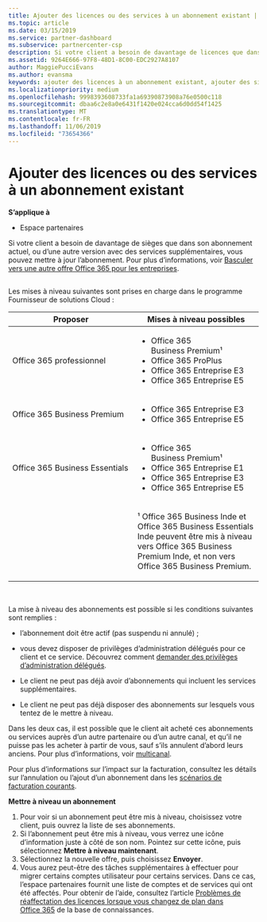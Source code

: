 ```yaml
---
title: Ajouter des licences ou des services à un abonnement existant | Espace partenaires
ms.topic: article
ms.date: 03/15/2019
ms.service: partner-dashboard
ms.subservice: partnercenter-csp
description: Si votre client a besoin de davantage de licences que dans son abonnement actuel, ou d’une autre version avec des services supplémentaires, vous pouvez mettre à jour l’abonnement.
ms.assetid: 9264E666-97F8-48D1-8C00-EDC2927A8107
author: MaggiePucciEvans
ms.author: evansma
keywords: ajouter des licences à un abonnement existant, ajouter des sièges à un abonnement existant, modifier un abonnement, changer d'abonnement, acheter des licences supplémentaires pour un client
ms.localizationpriority: medium
ms.openlocfilehash: 9998393608733fa1a69390873908a76e0500c118
ms.sourcegitcommit: dbaa6c2e8a0e6431f1420e024cca6d0dd54f1425
ms.translationtype: MT
ms.contentlocale: fr-FR
ms.lasthandoff: 11/06/2019
ms.locfileid: "73654366"
---
```

# <a name="add-licenses-or-services-to-an-existing-subscription"></a>Ajouter des licences ou des services à un abonnement existant

**S’applique à**

-  Espace partenaires

Si votre client a besoin de davantage de sièges que dans son abonnement actuel, ou d’une autre version avec des services supplémentaires, vous pouvez mettre à jour l’abonnement. Pour plus d’informations, voir [Basculer vers une autre offre Office&nbsp;365 pour les entreprises](https://go.microsoft.com/fwlink/p/?LinkId=723577).

## <a href="" id="upgradesubscription"></a>


Les mises à niveau suivantes sont prises en charge dans le programme Fournisseur de solutions Cloud&nbsp;:

<table>
<colgroup>
<col width="50%" />
<col width="50%" />
</colgroup>
<thead>
<tr class="header">
<th>Proposer</th>
<th>Mises à niveau possibles</th>
</tr>
</thead>
<tbody>
<tr class="odd">
<td>Office 365 professionnel</td>
<td><ul>
<li>Office&nbsp;365 Business&nbsp;Premium¹</li>
<li>Office 365 ProPlus</li>
<li>Office 365 Entreprise E3</li>
<li>Office 365 Entreprise E5</li>
</ul></td>
</tr>
<tr class="even">
<td>Office 365 Business Premium</td>
<td><ul>
<li>Office 365 Entreprise E3</li>
<li>Office 365 Entreprise E5</li>
</ul></td>
</tr>
<tr class="odd">
<td>Office 365 Business Essentials</td>
<td><ul>
<li>Office&nbsp;365 Business&nbsp;Premium¹</li>
<li>Office&nbsp;365 Entreprise&nbsp;E1</li>
<li>Office 365 Entreprise E3</li>
<li>Office 365 Entreprise E5</li>
</ul></td>
</tr>
<tr class="even">
<td></td>
<td><p>¹ Office 365 Business Inde et Office 365 Business Essentials Inde peuvent être mis à niveau vers Office 365 Business Premium Inde, et non vers Office 365 Business Premium.</p></td>
</tr>
</tbody>
</table>

 

La mise à niveau des abonnements est possible si les conditions suivantes sont remplies&nbsp;:

-   l’abonnement doit être actif (pas suspendu ni annulé)&nbsp;;

-   vous devez disposer de privilèges d’administration délégués pour ce client et ce service. Découvrez comment [demander des privilèges d’administration délégués](request-a-relationship-with-a-customer.md).

-   Le client ne peut pas déjà avoir d’abonnements qui incluent les services supplémentaires.

-   Le client ne peut pas déjà disposer des abonnements sur lesquels vous tentez de le mettre à niveau.

Dans les deux cas, il est possible que le client ait acheté ces abonnements ou services auprès d’un autre partenaire ou d’un autre canal, et qu’il ne puisse pas les acheter à partir de vous, sauf s’ils annulent d’abord leurs anciens. Pour plus d’informations, voir [multicanal](multichannel.md).

Pour plus d’informations sur l’impact sur la facturation, consultez les détails sur l’annulation ou l’ajout d’un abonnement dans les [scénarios de facturation courants](common-billing-scenarios.md).

**Mettre à niveau un abonnement**

1.  Pour voir si un abonnement peut être mis à niveau, choisissez votre client, puis ouvrez la liste de ses abonnements.
2.  Si l’abonnement peut être mis à niveau, vous verrez une icône d’information juste à côté de son nom. Pointez sur cette icône, puis sélectionnez **Mettre à niveau maintenant**.
3.  Sélectionnez la nouvelle offre, puis choisissez **Envoyer**.
4.  Vous aurez peut-être des tâches supplémentaires à effectuer pour migrer certains comptes utilisateur pour certains services. Dans ce cas, l’espace partenaires fournit une liste de comptes et de services qui ont été affectés. Pour obtenir de l’aide, consultez l’article [Problèmes de réaffectation des licences lorsque vous changez de plan dans Office&nbsp;365](https://go.microsoft.com/fwlink/p/?LinkId=723576) de la base de connaissances.

 

 




